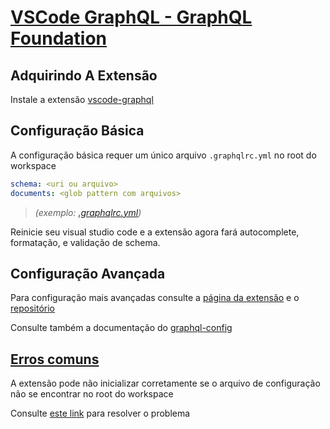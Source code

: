 # [VSCode GraphQL - GraphQL Foundation](https://marketplace.visualstudio.com/items?itemName=GraphQL.vscode-graphql)

## Adquirindo A Extensão

Instale a extensão [vscode-graphql](vscode:extension/GraphQL.vscode-graphql)

## Configuração Básica

A configuração básica requer um único arquivo `.graphqlrc.yml` no root do workspace

```yml
schema: <uri ou arquivo>
documents: <glob pattern com arquivos>
```

> *(exemplo: [.graphqlrc.yml](example/.graphqlrc.yml))*

Reinicie seu visual studio code e a extensão agora fará autocomplete, formatação, e validação de schema.

## Configuração Avançada

Para configuração mais avançadas consulte a [página da extensão](https://marketplace.visualstudio.com/items?itemName=GraphQL.vscode-graphql) e o [repositório](https://github.com/graphql/vscode-graphql)

Consulte também a documentação do [graphql-config](https://www.graphql-config.com/)

## [Erros comuns](https://marketplace.visualstudio.com/items?itemName=GraphQL.vscode-graphql#:~:text=Frequently%20Asked%20Questions)

A extensão pode não inicializar corretamente se o arquivo de configuração não se encontrar no root do workspace

Consulte [este link](https://marketplace.visualstudio.com/items?itemName=GraphQL.vscode-graphql#:~:text=My%20graphql%20config%20file%20is%20not%20at%20the%20root) para resolver o problema
